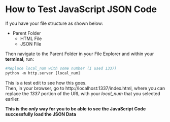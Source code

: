 # How to Test JavaScript JSON Code
If you have your file structure as shown below:  
- Parent Folder
    - HTML File
    - JSON File

Then navigate to the Parent Folder in your File Explorer and within your **terminal**, run:  
```python
#Replace local_num with some number (I used 1337)
python -m http.server [local_num]
```
This is a test edit to see how this goes.  
Then, in your browser, go to http://localhost:1337/index.html, where you can replace the *1337* portion of the URL with your *local_num* that you selected earlier.  

**This is the *only* way for you to be able to see the JavaScript Code successfully load the JSON Data**
